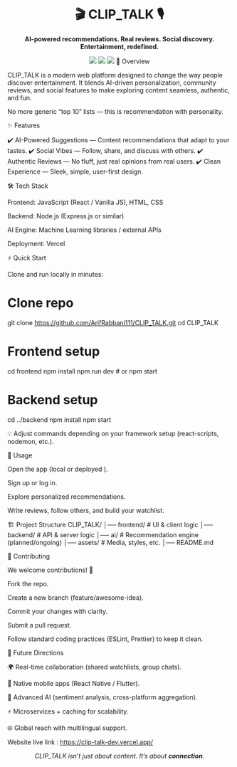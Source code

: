 <h1 align="center">🎬 CLIP_TALK 🎙️</h1> <p align="center"> <b>AI-powered recommendations. Real reviews. Social discovery.<br> Entertainment, redefined.</b> </p> <p align="center"> <img src="https://img.shields.io/badge/AI-Recommendations-blueviolet?style=for-the-badge"> <img src="https://img.shields.io/badge/Social-Engagement-brightgreen?style=for-the-badge"> <img src="https://img.shields.io/badge/Reviews-Authentic-orange?style=for-the-badge"> 
🚀 Overview

CLIP_TALK is a modern web platform designed to change the way people discover entertainment.
It blends AI-driven personalization, community reviews, and social features to make exploring content seamless, authentic, and fun.

No more generic “top 10” lists — this is recommendation with personality.

✨ Features

✔️ AI-Powered Suggestions — Content recommendations that adapt to your tastes.
✔️ Social Vibes — Follow, share, and discuss with others.
✔️ Authentic Reviews — No fluff, just real opinions from real users.
✔️ Clean Experience — Sleek, simple, user-first design.

🛠️ Tech Stack

Frontend: JavaScript (React / Vanilla JS), HTML, CSS

Backend: Node.js (Express.js or similar)

AI Engine: Machine Learning libraries / external APIs

Deployment: Vercel

⚡ Quick Start

Clone and run locally in minutes:

# Clone repo
git clone https://github.com/ArifRabbani111/CLIP_TALK.git
cd CLIP_TALK

# Frontend setup
cd frontend
npm install
npm run dev    # or npm start

# Backend setup
cd ../backend
npm install
npm start


💡 Adjust commands depending on your framework setup (react-scripts, nodemon, etc.).

🎯 Usage

Open the app (local or deployed
).

Sign up or log in.

Explore personalized recommendations.

Write reviews, follow others, and build your watchlist.

🏗️ Project Structure
CLIP_TALK/
│── frontend/    # UI & client logic
│── backend/     # API & server logic
│── ai/          # Recommendation engine (planned/ongoing)
│── assets/      # Media, styles, etc.
│── README.md

🌱 Contributing

We welcome contributions! 🚀

Fork the repo.

Create a new branch (feature/awesome-idea).

Commit your changes with clarity.

Submit a pull request.

Follow standard coding practices (ESLint, Prettier) to keep it clean.

🔮 Future Directions

🌍 Real-time collaboration (shared watchlists, group chats).

📱 Native mobile apps (React Native / Flutter).

🧠 Advanced AI (sentiment analysis, cross-platform aggregation).

⚡ Microservices + caching for scalability.

🌐 Global reach with multilingual support.

Website live link : https://clip-talk-dev.vercel.app/

<p align="center"> <i>CLIP_TALK isn’t just about content. It’s about <b>connection</b>.</i> </p>
